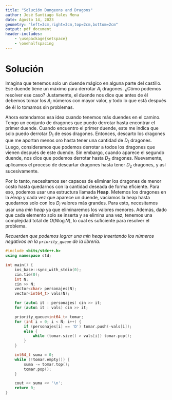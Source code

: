 ```yaml
---
title: "Solución Dungeons and Dragons"
author: José Santiago Vales Mena
date: Agosto 14, 2023
geometry: "left=3cm,right=3cm,top=2cm,bottom=2cm"
output: pdf_document
header-includes:
    - \usepackage{setspace}
    - \onehalfspacing
---
```



# Solución

Imagina que tenemos solo un duende mágico en alguna parte del castillo. Ese duende tiene un máximo para derrotar $A_i$ dragones. ¿Cómo podemos resolver ese caso? Justamente, el duende nos dice que antes de él debemos tomar los $A_i$ números con mayor valor, y todo lo que está después de él lo tomamos sin problemas.

Ahora extendamos esa idea cuando tenemos más duendes en el camino. Tengo un conjunto de dragones que puedo derrotar hasta encontrar el primer duende. Cuando encuentro el primer duende, este me indica que solo puedo derrotar $D_1$ de esos dragones. Entonces, descarto los dragones que me aportan menos oro hasta tener una cantidad de $D_1$ dragones. Luego, consideramos que podemos derrotar a todos los dragones que vienen después de este duende. Sin embargo, cuando aparece el segundo duende, nos dice que podemos derrotar hasta $D_2$ dragones. Nuevamente, aplicamos el proceso de descartar dragones hasta tener $D_2$ dragones, y así sucesivamente.

Por lo tanto, necesitamos ser capaces de eliminar los dragones de menor costo hasta quedarnos con la cantidad deseada de forma eficiente. Para eso, podemos usar una estructura llamada **Heap**. Metemos los dragones en la *Heap* y cada vez que aparece un duende, vaciamos la heap hasta quedarnos solo con los $D_i$ valores más grandes. Para esto, necesitamos usar una *min heap* ya que eliminaremos los valores menores. Además, dado que cada elemento solo se inserta y se elimina una vez, tenemos una complejidad total de $O(N \log N)$, lo cual es suficiente para resolver el problema.

*Recuerden que podemos lograr una min heap insertando los números negativos en la `priority_queue` de la librería.*

```cpp
#include <bits/stdc++.h>
using namespace std;

int main() {
    ios_base::sync_with_stdio(0);
    cin.tie(0);
    int N;
    cin >> N;
    vector<char> personajes(N);
    vector<int64_t> vals(N);

    for (auto& it : personajes) cin >> it;
    for (auto& it : vals) cin >> it;

    priority_queue<int64_t> tomar;
    for (int i = 0; i < N; i++) {
        if (personajes[i] == 'D') tomar.push(-vals[i]);
        else {
            while (tomar.size() > vals[i]) tomar.pop();
        }
    }

    int64_t suma = 0;
    while (!tomar.empty()) {
        suma -= tomar.top();
        tomar.pop();
    }

    cout << suma << '\n';
    return 0;
}
```